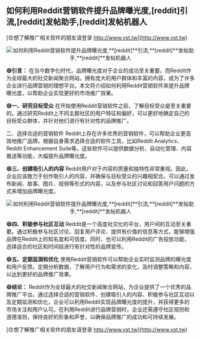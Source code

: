 ## **如何利用Reddit营销软件提升品牌曝光度,**[reddit]**引流,**[reddit]**发帖助手,**[reddit]**发帖机器人**

[😍想了解推广相关软件的朋友请登录 http://www.vst.tw](http://www.vst.tw)

 <center><img src="https://vst.tw/MP4/tuiguang/png/7.png" alt="如何利用Reddit营销软件提升品牌曝光度,**[reddit]**引流,**[reddit]**发帖助手,**[reddit]**发帖机器人"></center>

**😄引言：**
在当今数字化时代，品牌曝光度对于企业的成功至关重要。而Reddit作为全球最大的社交新闻聚合网站，拥有庞大的用户群体和丰富的内容，成为了许多企业进行品牌营销的理想平台。本文将介绍如何利用Reddit营销软件来提升品牌曝光度，以帮助企业实现更好的市场推广效果。

**😄一、研究目标受众**
在开始使用Reddit营销软件之前，了解目标受众是至关重要的。通过研究Reddit上不同主题社区的用户特征和偏好，可以更好地确定自己的目标受众群体，并针对他们进行有针对性的品牌推广。

二、选择合适的营销软件
Reddit上存在许多优秀的营销软件，可以帮助企业更高效地推广品牌。根据自身需求选择合适的软件工具，比如Reddit Analytics、Reddit Enhancement Suite等。这些软件可以提供数据分析、自动化管理、内容推送等功能，大幅提升品牌曝光度。

**😄三、创建吸引人的内容**
Reddit用户对于内容的质量和独特性非常重视。因此，企业应该致力于创作吸引人的内容，并确保与目标受众的兴趣相契合。可以通过发布新闻、故事、图片、视频等形式的内容，以及参与社区讨论和回答用户问题的方式来增加品牌曝光度。

 <center><img src="https://vst.tw/MP4/tuiguang/png/1.png" alt="如何利用Reddit营销软件提升品牌曝光度,**[reddit]**引流,**[reddit]**发帖助手,**[reddit]**发帖机器人"></center>

**😄四、积极参与社区互动**
Reddit是一个高度社交化的平台，用户间的互动至关重要。通过积极参与社区讨论、回复用户评论、提供有价值的信息等方式，能够增强品牌在Reddit上的知名度和可信度。同时，也可以利用Reddit的广告投放功能，选择适合的社区和时间段进行有针对性的品牌宣传。

**😄五、定期监测和优化**
使用Reddit营销软件可以帮助企业实时监测品牌的曝光度和用户反馈。定期分析数据，了解用户行为和需求的变化，及时调整策略和内容，以达到更好的品牌推广效果。

**😄结论：**
Reddit作为全球最大的社交新闻聚合网站，为企业提供了一个优秀的品牌推广平台。通过选择合适的营销软件、创建吸引人的内容、积极参与社区互动以及定期监测和优化，企业可以利用Reddit实现品牌曝光度的提升，并获得更多的市场关注和用户认可。在利用Reddit进行品牌营销时，企业还需遵守社区规则和道德准则，保持良好的形象和声誉，以确保品牌推广的成功和可持续发展。

[😍想了解推广相关软件的朋友请登录 http://www.vst.tw](http://www.vst.tw)



